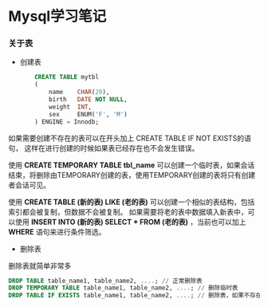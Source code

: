 # Mysql学习笔记

### 关于表

* 创建表
    
    ```sql
        CREATE TABLE mytbl
        (
            name    CHAR(20),
            birth   DATE NOT NULL,
            weight  INT,
            sex     ENUM('F', 'M')
        ) ENGINE = Innodb;
    ```
如果需要创建不存在的表可以在开头加上 CREATE TABLE IF NOT EXISTS的语句，
这样在进行创建的时候如果表已经存在也不会发生错误。

使用 __CREATE TEMPORARY TABLE tbl_name__ 可以创建一个临时表，如果会话结束，将删除由TEMPORARY创建的表，使用TEMPORARY创建的表将只有创建者会话可见。

使用 __CREATE TABLE (新的表) LIKE (老的表)__ 可以创建一个相似的表结构，包括索引都会被复制，但数据不会被复制。 如果需要将老的表中数据填入新表中，可以使用 __INSERT INTO (新的表) SELECT * FROM (老的表)__ ，当前也可以加上 __WHERE__ 语句来进行条件筛选。

* 删除表

删除表就简单非常多

```sql
DROP TABLE table_name1, table_name2, ....; // 正常删除表
DROP TEMPORARY TABLE table_name1, table_name2, ....; // 删除临时表
DROP TABLE IF EXISTS table_name1, table_name2, ....; // 删除表，如果不存在也不报错
```





